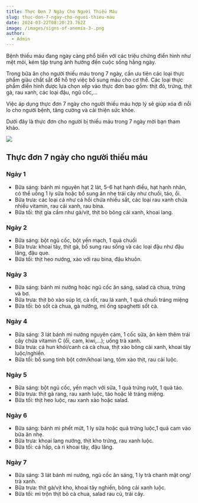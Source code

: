 ```yaml
---
title: Thực Đơn 7 Ngày Cho Người Thiếu Máu
slug: thuc-don-7-ngay-cho-nguoi-thieu-mau
date: 2024-03-22T08:20:23.762Z
image: /images/signs-of-anemia-3-.png
author:
  - Admin
---
```

Bệnh thiếu máu đang ngày càng phổ biến với các triệu chứng điển hình như mệt mỏi, kém tập trung ảnh hưởng đến cuộc sống hằng ngày.

Trong bữa ăn cho người thiếu máu trong 7 ngày, cần ưu tiên các loại thực phẩm giàu chất sắt để hỗ trợ việc bổ sung máu cho cơ thể. Các loại thực phẩm điển hình được lựa chọn xếp vào thực đơn bao gồm: thịt đỏ, trứng, thịt gà, rau xanh, các loại đậu, ngũ cốc,...

Việc áp dụng thực đơn 7 ngày cho người thiếu máu hợp lý sẽ giúp xóa đi nỗi lo cho người bệnh, tăng cường và cải thiện sức khỏe.

Dưới đây là thực đơn cho người bị thiếu máu trong 7 ngày mời bạn tham khảo.

![](/images/thuc-don-7-ngay-cho-nguoi-thieu-mau-1-21482132-1683771036886-168377103703654335785.png)

## Thực đơn 7 ngày cho người thiếu máu

### Ngày 1

* Bữa sáng: bánh mì nguyên hạt 2 lát, 5-6 hạt hạnh điều, hạt hạnh nhân, có thể uống 1 ly sữa hoặc bổ sung ăn nhẹ trái cây như chuối, táo, ổi.
* Bữa trưa: các loại cá như cá hồi chứa nhiều sắt, các loại rau xanh chứa nhiều vitamin, rau cải xanh, rau bina.
* Bữa tối: thịt gia cầm như gà/vịt, thịt bò bông cải xanh, khoai lang.

### Ngày 2

* Bữa sáng: bột ngũ cốc, bột yến mạch, 1 quả chuối
* Bữa trưa: khoai tây, thịt gà, bổ sung rau sống và các loại đậu như đậu lăng, đậu que.
* Bữa tối: thịt heo nướng, xào với rau bina, đậu khuôn.

### Ngày 3

* Bữa sáng: bánh mì nướng hoặc ngũ cốc ăn sáng, salad cà chua, trứng và bơ.
* Bữa trưa: thịt bò xào súp lơ, cà rốt, rau lá xanh, 1 quả chuối tráng miệng
* Bữa tối: bò sốt cà chua, gà nướng, mì ống spaghetti sốt cà.

### Ngày 4

* Bữa sáng: 3 lát bánh mì nướng nguyên cám, 1 cốc sữa, ăn kèm thêm trái cây chứa vitamin C (ổi, cam, kiwi,...); uống trà xanh.
* Bữa trưa: cá hun khói/canh cá cà chua, thịt xào bông cải xanh, khoai tây luộc/nghiền.
* Bữa tối: bổ sung tinh bột cơm/khoai lang, tôm xào thịt, rau cải luộc.

### Ngày 5

* Bữa sáng: bột ngũ cốc, yến mạch với sữa, 1 quả trứng ruột, 1 quả táo.
* Bữa trưa: thịt gà rang, rau xanh luộc, táo hoặc lê tráng miệng.
* Bữa tối: thịt heo luộc, rau xanh xào hoặc salad.

### Ngày 6

* Bữa sáng: bánh mì phết mứt, 1 ly sữa hoặc quả trứng luộc,1 quả cam vào bữa ăn nhẹ.
* Bữa trưa: khoai lang nướng, thịt kho trứng, rau xanh luộc.
* Bữa tối: cá hấp, cà ri khoai tây, đậu lăng.

### Ngày 7

* Bữa sáng: 3 lát bánh mì nướng, ngũ cốc ăn sáng, 1 ly trà chanh mật ong/ trà xanh.
* Bữa trưa: thịt gà/vịt kho, khoai tây nghiền, bông cải xanh luộc.
* Bữa tối: mì trộn thịt bò cà chua, salad rau củ, trái cây.
